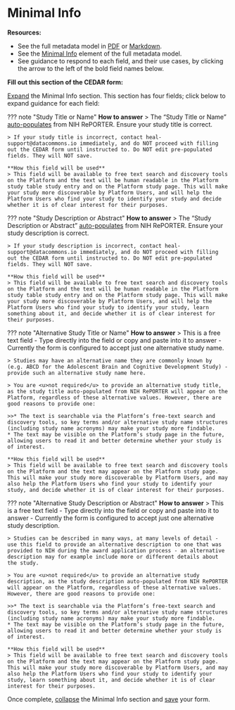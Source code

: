 # Minimal Info

**Resources:**

* See the full metadata model in [PDF](https://github.com/HEAL/heal-metadata-schemas/blob/main/for-investigators-how-to/study-level-metadata-fields/study-metadata-schema-for-humans.pdf) or [Markdown](https://github.com/HEAL/heal-metadata-schemas/blob/main/for-investigators-how-to/study-level-metadata-fields/study-metadata-schema-for-humans.md).
* See the [Minimal Info](https://github.com/HEAL/heal-metadata-schemas/blob/main/for-investigators-how-to/study-level-metadata-fields/study-metadata-schema-for-humans.md#:~:text=minimal_info) element of the full metadata model.
* See guidance to respond to each field, and their use cases, by clicking the arrow to the left of the bold field names below.

**Fill out this section of the CEDAR form:**

[Expand](expand-or-collapse-cedar-form-section.md) the Minimal Info section. This section has four fields; click below to expand guidance for each field:

??? note "Study Title or Name"
    **How to answer**
    > The “Study Title or Name” <u>auto-populates</u> from NIH RePORTER. Ensure your study title is correct. 
    
    > If your study title is incorrect, contact heal-support@datacommons.io immediately, and do NOT proceed with filling out the CEDAR form until instructed to. Do NOT edit pre-populated fields. They will NOT save.

    **How this field will be used**
    > This field will be available to free text search and discovery tools on the Platform and the text will be human readable in the Platform study table study entry and on the Platform study page. This will make your study more discoverable by Platform Users, and will help the Platform Users who find your study to identify your study and decide whether it is of clear interest for their purposes.    

??? note "Study Description or Abstract"
     **How to answer**
    > The “Study Description or Abstract” <u>auto-populates</u> from NIH RePORTER. Ensure your study description is correct. 
    
    > If your study description is incorrect, contact heal-support@datacommons.io immediately, and do NOT proceed with filling out the CEDAR form until instructed to. Do NOT edit pre-populated fields. They will NOT save.

    **How this field will be used**
    > This field will be available to free text search and discovery tools on the Platform and the text will be human readable in the Platform study table study entry and on the Platform study page. This will make your study more discoverable by Platform Users, and will help the Platform Users who find your study to identify your study, learn something about it, and decide whether it is of clear interest for their purposes.  

??? note "Alternative Study Title or Name"
    **How to answer**
    > This is a free text field - Type directly into the field or copy and paste into it to answer - Currently the form is configured to accept just one alternative study name. 

    > Studies may have an alternative name they are commonly known by (e.g. ABCD for the Adolescent Brain and Cognitive Development Study) - provide such an alternative study name here.
    
    > You are <u>not required</u> to provide an alternative study title, as the study title auto-populated from NIH RePORTER will appear on the Platform, regardless of these alternative values. However, there are good reasons to provide one:

    >>* The text is searchable via the Platform’s free-text search and discovery tools, so key terms and/or alternative study name structures (including study name acronyms) may make your study more findable.
    * The text may be visible on the Platform’s study page in the future, allowing users to read it and better determine whether your study is of interest.

    **How this field will be used**
    > This field will be available to free text search and discovery tools on the Platform and the text may appear on the Platform study page. This will make your study more discoverable by Platform Users, and may also help the Platform Users who find your study to identify your study, and decide whether it is of clear interest for their purposes. 

??? note "Alternative Study Description or Abstract"
    **How to answer**
    > This is a free text field - Type directly into the field or copy and paste into it to answer - Currently the form is configured to accept just one alternative study description. 

    > Studies can be described in many ways, at many levels of detail - use this field to provide an alternative description to one that was provided to NIH during the award application process - an alternative description may for example include more or different details about the study.
    
    > You are <u>not required</u> to provide an alternative study description, as the study description auto-populated from NIH RePORTER will appear on the Platform, regardless of these alternative values. However, there are good reasons to provide one:

    >>* The text is searchable via the Platform’s free-text search and discovery tools, so key terms and/or alternative study name structures (including study name acronyms) may make your study more findable.
    * The text may be visible on the Platform’s study page in the future, allowing users to read it and better determine whether your study is of interest.

    **How this field will be used**
    > This field will be available to free text search and discovery tools on the Platform and the text may appear on the Platform study page. This will make your study more discoverable by Platform Users, and may also help the Platform Users who find your study to identify your study, learn something about it, and decide whether it is of clear interest for their purposes. 

Once complete, [collapse](expand-or-collapse-cedar-form-section.md) the Minimal Info section and [save](save-cedar-form.md) your form. 